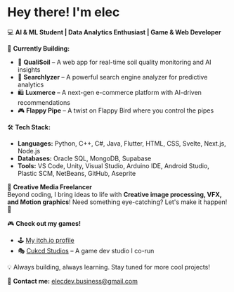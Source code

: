 # Hey there! I'm elec

💻 **AI & ML Student | Data Analytics Enthusiast | Game & Web Developer**

🚀 **Currently Building:**  
- 🌱 **QualiSoil** – A web app for real-time soil quality monitoring and AI insights
- 🔎 **Searchlyzer** – A powerful search engine analyzer for predictive analytics  
- 🛍️ **Luxmerce** – A next-gen e-commerce platform with AI-driven recommendations  
- 🎮 **Flappy Pipe** – A twist on Flappy Bird where you control the pipes    

🛠 **Tech Stack:**  
- **Languages:** Python, C++, C#, Java, Flutter, HTML, CSS, Svelte, Next.js, Node.js  
- **Databases:** Oracle SQL, MongoDB, Supabase  
- **Tools:** VS Code, Unity, Visual Studio, Arduino IDE, Android Studio, Plastic SCM, NetBeans, GitHub, Aseprite

🎨 **Creative Media Freelancer**  
Beyond coding, I bring ideas to life with **Creative image processing, VFX, and Motion graphics**! Need something eye-catching? Let's make it happen! 🚀  

🎮 **Check out my games!**  
- 🕹️ [My itch.io profile](https://elecx.itch.io)  
- 🎭 [Cukcd Studios](https://cukcds.itch.io) – A game dev studio I co-run

💡 Always building, always learning. Stay tuned for more cool projects!

📩 **Contact me:** [elecdev.business@gmail.com](mailto:elecdev.business@gmail.com)  
